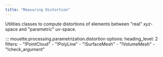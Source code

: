 ```yaml
---
title: "Measuring Distortion"
---
```


Utilities classes to compute distortions of elements between "real" $xyz$-space and "parametric" $uv$-space.

::: mouette.processing.parametrization.distortion
    options:
        heading_level: 2
        filters:
            - "!PointCloud"
            - "!PolyLine"
            - "!SurfaceMesh"
            - "!VolumeMesh"
            - "!check_argument"